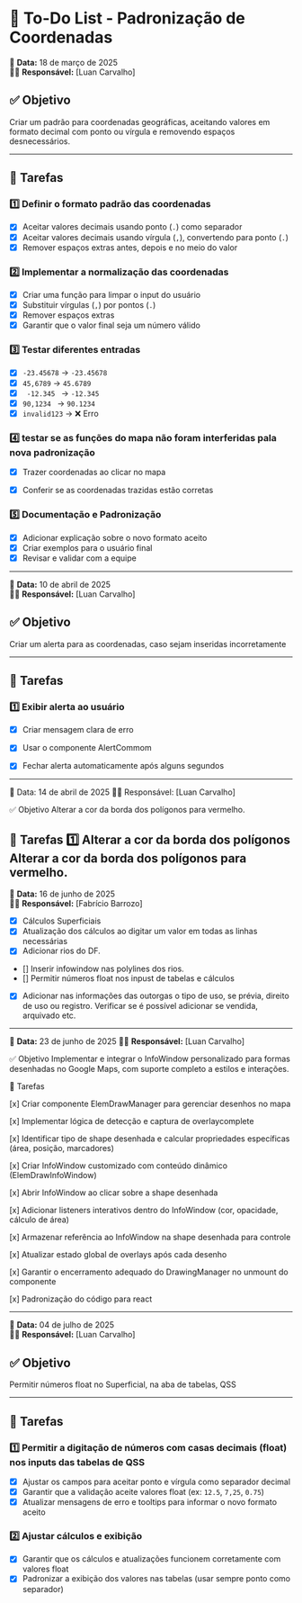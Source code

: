 # 📌 To-Do List - Padronização de Coordenadas

📅 **Data:** 18 de março de 2025  
👨‍💻 **Responsável:** [Luan Carvalho]  

## ✅ Objetivo  
Criar um padrão para coordenadas geográficas, aceitando valores em formato decimal com ponto ou vírgula e removendo espaços desnecessários.

---

## 🔹 Tarefas  

### 1️⃣ **Definir o formato padrão das coordenadas**  
- [x] Aceitar valores decimais usando ponto (`.`) como separador  
- [x] Aceitar valores decimais usando vírgula (`,`), convertendo para ponto (`.`)  
- [x] Remover espaços extras antes, depois e no meio do valor  

### 2️⃣ **Implementar a normalização das coordenadas**  
- [x] Criar uma função para limpar o input do usuário  
- [x] Substituir vírgulas (``,``) por pontos (`.`)  
- [x] Remover espaços extras  
- [x] Garantir que o valor final seja um número válido  

### 3️⃣ **Testar diferentes entradas**  
- [x] `-23.45678` → `-23.45678`  
- [x] ` 45,6789 ` → `45.6789`  
- [x] `  -12.345  ` → `-12.345`  
- [x] `90,1234 ` → `90.1234`  
- [x] `invalid123` → ❌ Erro  

### 4️⃣ **testar se as funções do mapa não foram interferidas pala nova padronização**
- [x] Trazer coordenadas ao clicar no mapa
- [x] Conferir se as coordenadas trazidas estão corretas


### 5️⃣ **Documentação e Padronização**  
- [x] Adicionar explicação sobre o novo formato aceito  
- [x] Criar exemplos para o usuário final  
- [x] Revisar e validar com a equipe

----------------------------------------------------------------------------------------------------------------------------------------------


📅 **Data:** 10 de abril de 2025  
👨‍💻 **Responsável:** [Luan Carvalho]  

## ✅ Objetivo  
Criar um alerta para as coordenadas, caso sejam inseridas incorretamente

---

## 🔹 Tarefas  

### 1️⃣ **Exibir alerta ao usuário**

- [x] Criar mensagem clara de erro

- [x] Usar o componente AlertCommom

- [x] Fechar alerta automaticamente após alguns segundos 

--------------------------------------------------------------------------------------------------------------------------------------------------

📅 Data: 14 de abril de 2025
👨‍💻 Responsável: [Luan Carvalho]

✅ Objetivo
Alterar a cor da borda dos polígonos para vermelho.

🔹 Tarefas
1️⃣ Alterar a cor da borda dos polígonos
 Alterar a cor da borda dos polígonos para vermelho.
--------------------------------------------------------------------------------------------------------------------------------------------------

📅 **Data:** 16 de junho de 2025  
👨‍💻 **Responsável:** [Fabrício Barrozo]  

- [X] Cálculos Superficiais
- [X] Atualização dos cálculos ao digitar um valor em todas as linhas necessárias
- [X] Adicionar rios do DF.
- [] Inserir infowindow nas polylines dos rios.
- [] Permitir números float nos inpust de tabelas e cálculos
- [X] Adicionar nas informações das outorgas o tipo de uso, se prévia, direito de uso ou registro. Verificar se é possível adicionar se vendida, arquivado etc.


------------------------------------------------------------------------------------------------------------------------------------------------------------------------------------------------------------------------------------

📅 **Data:** 23 de junho de 2025 
👨‍💻 **Responsável:** [Luan Carvalho]

✅ Objetivo
Implementar e integrar o InfoWindow personalizado para formas desenhadas no Google Maps, com suporte completo a estilos e interações.

🔹 Tarefas

[x] Criar componente ElemDrawManager para gerenciar desenhos no mapa

[x] Implementar lógica de detecção e captura de overlaycomplete

[x] Identificar tipo de shape desenhada e calcular propriedades específicas (área, posição, marcadores)

[x] Criar InfoWindow customizado com conteúdo dinâmico (ElemDrawInfoWindow)

[x] Abrir InfoWindow ao clicar sobre a shape desenhada

[x] Adicionar listeners interativos dentro do InfoWindow (cor, opacidade, cálculo de área)

[x] Armazenar referência ao InfoWindow na shape desenhada para controle

[x] Atualizar estado global de overlays após cada desenho

[x] Garantir o encerramento adequado do DrawingManager no unmount do componente

[x] Padronização do código para react

-----------------------------------------------------------------------------------------------

📅 **Data:** 04 de julho de 2025  
👨‍💻 **Responsável:** [Luan Carvalho]  

## ✅ Objetivo  
Permitir números float no Superficial, na aba de tabelas, QSS

---

## 🔹 Tarefas

### 1️⃣ Permitir a digitação de números com casas decimais (float) nos inputs das tabelas de QSS  
- [x] Ajustar os campos para aceitar ponto e vírgula como separador decimal  
- [x] Garantir que a validação aceite valores float (ex: `12.5`, `7,25`, `0.75`)  
- [x] Atualizar mensagens de erro e tooltips para informar o novo formato aceito  

### 2️⃣ Ajustar cálculos e exibição  
- [x] Garantir que os cálculos e atualizações funcionem corretamente com valores float  
- [x] Padronizar a exibição dos valores nas tabelas (usar sempre ponto como separador)  